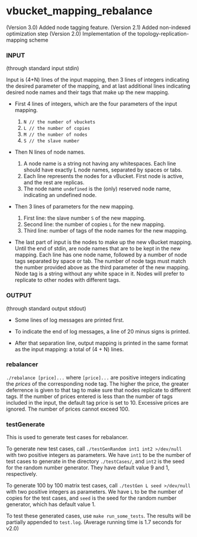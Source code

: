 vbucket_mapping_rebalance
=========================

(Version 3.0) Added node tagging feature.
(Version 2.1) Added non-indexed optimization step
(Version 2.0) Implementation of the topology-replication-mapping scheme

### INPUT

(through standard input stdin)

Input is (4+N) lines of the input mapping, then 3 lines of integers
indicating the desired parameter of the mapping, and at last additional lines 
indicating desired node names and their tags that make up the new mapping.

* First 4 lines of integers, which are the four parameters of the input mapping.
    1. `N // the number of vbuckets`
    2. `L // the number of copies`
    3. `M // the number of nodes`
    4. `S // the slave number`

* Then N lines of node names.
    1. A node name is a string not having any whitespaces. Each line should have exactly L node names, separated by spaces or tabs.
    2. Each line represents the nodes for a vBucket. First node is active, and the rest are replicas.
    3. The node name `undefined` is the (only) reserved node name, indicating an undefined node.

* Then 3 lines of parameters for the new mapping.
    1. First line: the slave number `S` of the new mapping.
    2. Second line: the number of copies `L` for the new mapping.
    3. Third line: number of tags of the node names for the new mapping.

* The last part of input is the nodes to make up the new vBucket mapping. Until the end of stdin, are node names that are to be kept in the new mapping. Each line has one node name, followed by a number of node tags separated by space or tab. The number of node tags must match the number provided above as the third parameter of the new mapping. Node tag is a string without any white space in it. Nodes will prefer to replicate to other nodes with different tags.

### OUTPUT

(through standard output stdout)

* Some lines of log messages are printed first.

* To indicate the end of log messages, a line of 20 minus signs is printed.

* After that separation line, output mapping is printed in the same format
as the input mapping: a total of (4 + N) lines.

### rebalancer

`./rebalance [price]...` where `[price]...` are positive integers indicating the _prices_ of the corresponding node tag. The higher the price, the greater deferrence is given to that tag to make sure that nodes replicate to different tags. If the number of prices entered is less than the number of tags included in the input, the default tag price is set to 10. Excessive prices are ignored. The number of prices cannot exceed 100.

### testGenerate

This is used to generate test cases for rebalancer.

To generate new test cases, call `./testGenRandom int1 int2 >/dev/null` with two positive integers as parameters. We have `int1` to be the number of test cases to generate in the directory `./testCases/`, and `int2` is the seed for the random number generator. They have default value 9 and 1, respectively.

To generate 100 by 100 matrix test cases, call `./testGen L seed >/dev/null` with two positive integers as parameters. We have `L` to be the number of copies for the test cases, and `seed` is the seed for the random number generator, which has default value 1.

To test these generated cases, use `make run_some_tests`. The results will be partially appended to `test.log`. (Average running time is 1.7 seconds for v2.0)
